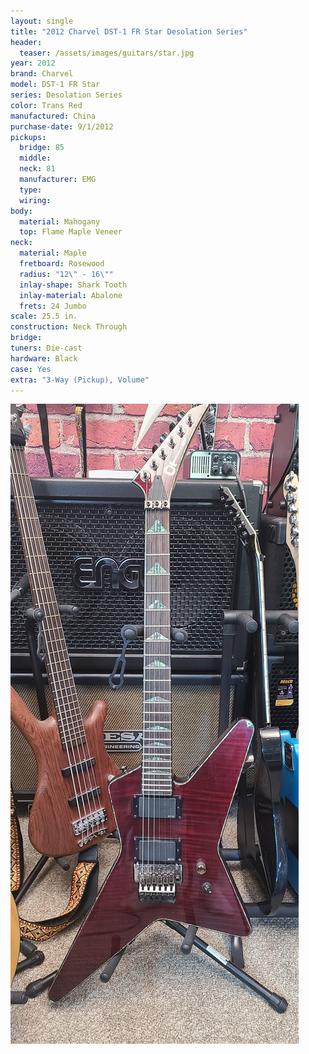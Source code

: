 ```yaml
---
layout: single
title: "2012 Charvel DST-1 FR Star Desolation Series"
header:
  teaser: /assets/images/guitars/star.jpg
year: 2012
brand: Charvel
model: DST-1 FR Star
series: Desolation Series
color: Trans Red
manufactured: China
purchase-date: 9/1/2012
pickups:
  bridge: 85
  middle:
  neck: 81
  manufacturer: EMG
  type:
  wiring:
body:
  material: Mahogany
  top: Flame Maple Veneer
neck:
  material: Maple
  fretboard: Rosewood
  radius: "12\" - 16\""
  inlay-shape: Shark Tooth
  inlay-material: Abalone
  frets: 24 Jumbo
scale: 25.5 in.
construction: Neck Through
bridge:
tuners: Die-cast
hardware: Black
case: Yes
extra: "3-Way (Pickup), Volume"
---
```



![header](/assets/images/guitars/star.jpg)
